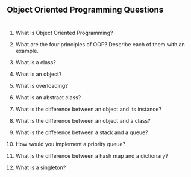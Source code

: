 ## Object Oriented Programming Questions

#

1. What is Object Oriented Programming?

1. What are the four principles of OOP? Describe each of them with an example.

1. What is a class?

1. What is an object?

1. What is overloading?

1. What is an abstract class?

1. What is the difference between an object and its instance?

1. What is the difference between an object and a class?

1. What is the difference between a stack and a queue?

1. How would you implement a priority queue?

1. What is the difference between a hash map and a dictionary?

1. What is a singleton?
